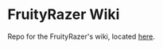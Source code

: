 # FruityRazer Wiki

Repo for the FruityRazer's wiki, located [here](https://github.com/FruityRazer/Wiki/wiki).
